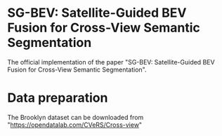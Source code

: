 # SG-BEV: Satellite-Guided BEV Fusion for Cross-View Semantic Segmentation
The official implementation of the paper "SG-BEV: Satellite-Guided BEV Fusion for Cross-View Semantic Segmentation".

# Data preparation

The Brooklyn dataset can be downloaded from "https://opendatalab.com/CVeRS/Cross-view"
